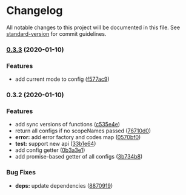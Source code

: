# Changelog

All notable changes to this project will be documented in this file. See [standard-version](https://github.com/conventional-changelog/standard-version) for commit guidelines.

### [0.3.3](https://github.com/unmyke/get-json-config/compare/v0.3.2...v0.3.3) (2020-01-10)


### Features

* add current mode to config ([f577ac9](https://github.com/unmyke/get-json-config/commit/f577ac9a9f5238946ed5886dd567c4d026ea3818))

### 0.3.2 (2020-01-10)


### Features

* add sync versions of functions ([c535e4e](https://github.com/unmyke/get-json-config/commit/c535e4ea4913eedfbb6ea6baec820d3de718e7af))
* return all configs if no scopeNames passed ([76710d0](https://github.com/unmyke/get-json-config/commit/76710d021ec62953cdf8382f88ba8434d965796f))
* **error:** add error factory and codes map ([0570bf0](https://github.com/unmyke/get-json-config/commit/0570bf0604a18c0522e804aa6bcdd2fa9a115877))
* **test:** support new api ([33b1e64](https://github.com/unmyke/get-json-config/commit/33b1e64f6cb8f2fd179143edd65a3a5e267fda08))
* add config getter ([0b3a3e1](https://github.com/unmyke/get-json-config/commit/0b3a3e1e2ac925805153398d931e0c554315127e))
* add promise-based getter of all configs ([3b734b8](https://github.com/unmyke/get-json-config/commit/3b734b8c954b3bd4b271460b5efb3cad6bcaee0a))


### Bug Fixes

* **deps:** update dependencies ([8870919](https://github.com/unmyke/get-json-config/commit/88709190d207f3a174f5bb00f1184e3170e935ee))
